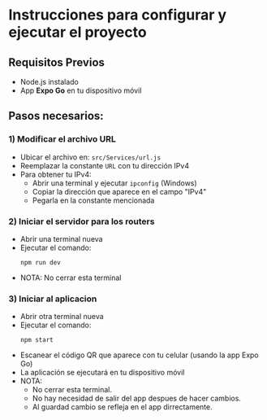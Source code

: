 # Instrucciones para configurar y ejecutar el proyecto

##  Requisitos Previos
- Node.js instalado
- App **Expo Go** en tu dispositivo móvil
  
## Pasos necesarios:

### 1) Modificar el archivo URL
- Ubicar el archivo en: `src/Services/url.js`
- Reemplazar la constante `URL` con tu dirección IPv4
- Para obtener tu IPv4:
  - Abrir una terminal y ejecutar `ipconfig` (Windows)
  - Copiar la dirección que aparece en el campo "IPv4"
  - Pegarla en la constante mencionada

### 2) Iniciar el servidor para los routers
- Abrir una terminal nueva
- Ejecutar el comando:
  ```
  npm run dev
- NOTA: No cerrar esta terminal
  
### 3) Iniciar al aplicacion
- Abrir otra terminal nueva
- Ejecutar el comando:
  ```
  npm start
- Escanear el código QR que aparece con tu celular (usando la app Expo Go)
- La aplicación se ejecutará en tu dispositivo móvil
- NOTA:
  - No cerrar esta terminal.
  - No hay necesidad de salir del app despues de hacer cambios.
  - Al guardad cambio se refleja en el app dirrectamente. 
